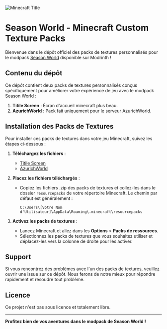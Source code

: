 ![Minecraft Title](https://i.ibb.co/MhNZ2vd/minecraft-titleeee.png)
# Season World - Minecraft Custom Texture Packs

Bienvenue dans le dépôt officiel des packs de textures personnalisés pour le modpack [Season World](https://modrinth.com/modpack/seasonworld) disponible sur Modrinth !

## Contenu du dépôt

Ce dépôt contient deux packs de textures personnalisés conçus spécifiquement pour améliorer votre expérience de jeu avec le modpack Season World :

1. **Titile Screen** : Écran d'accueil minecraft plus beau.
2. **AzurichWorld** : Pack fait uniquement pour le serveur AzurichWorld.

## Installation des Packs de Textures

Pour installer ces packs de textures dans votre jeu Minecraft, suivez les étapes ci-dessous :

1. **Téléchargez les fichiers** :
   - [Titile Screen](https://drive.google.com/drive/folders/1bUXK7IIA0r0ZpCMftApF8CkBonPsR72n?usp=sharing)
   - [AzurichWorld](https://drive.google.com/drive/folders/1fGtGWPnoYzh3LGefSGhN7A6qjBrg8c6E?usp=sharing)

2. **Placez les fichiers téléchargés** :
   - Copiez les fichiers .zip des packs de textures et collez-les dans le dossier `resourcepacks` de votre répertoire Minecraft. Le chemin par défaut est généralement :
     ```
     C:\Users\[Votre Nom d'Utilisateur]\AppData\Roaming\.minecraft\resourcepacks
     ```

3. **Activez les packs de textures** :
   - Lancez Minecraft et allez dans les **Options** > **Packs de ressources**.
   - Sélectionnez les packs de textures que vous souhaitez utiliser et déplacez-les vers la colonne de droite pour les activer.

## Support

Si vous rencontrez des problèmes avec l'un des packs de textures, veuillez ouvrir une issue sur ce dépôt. Nous ferons de notre mieux pour répondre rapidement et résoudre tout problème.

## Licence

Ce projet n'est pas sous licence et totalement libre.

---

**Profitez bien de vos aventures dans le modpack de Season World !**
